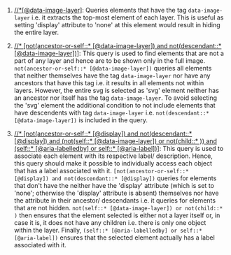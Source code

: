1. [//*[@data-image-layer]](https://github.com/Shared-Reality-Lab/IMAGE-Monarch/blob/e9c83b6956e6bad5c87a092f924a4305395acfa6/app/src/main/java/com/example/hw/MainActivity.java#L393): Queries elements that have the tag `data-image-layer` i.e. it extracts the top-most element of each layer. This is useful as setting 'display' attribute to 'none' at this element would result in hiding the entire layer.

2. [//* [not(ancestor-or-self::* [@data-image-layer]) and not(descendant::*[@data-image-layer])]](https://github.com/Shared-Reality-Lab/IMAGE-Monarch/blob/e9c83b6956e6bad5c87a092f924a4305395acfa6/app/src/main/java/com/example/hw/MainActivity.java#LL421C13-L421C13): This query is used to find elements that are not a part of any layer and hence are to be shown only in the full image.  `not(ancestor-or-self::* [@data-image-layer])` queries all elements that neither themselves have the tag `data-image-layer` nor have any ancestors that have this tag i.e. it results in all elements not within layers. However, the entire svg is selected as 'svg' element neither has an ancestor nor itself has the tag `data-image-layer`. To avoid selecting the 'svg' element  the additional condition to not include elements that have descendents with tag `data-image-layer` i.e. `not(descendant::*[@data-image-layer])` is included in the query. 

3. [//* [not(ancestor-or-self::* [@display]) and not(descendant::* [@display]) and (not(self::* [@data-image-layer]) or not(child::* )) and (self::* [@aria-labelledby] or self::* [@aria-label])]](https://github.com/Shared-Reality-Lab/IMAGE-Monarch/blob/e9c83b6956e6bad5c87a092f924a4305395acfa6/app/src/main/java/com/example/hw/MainActivity.java#L468): This query is used to associate each element with its respective label/ description. Hence, this query should make it possible to individually access each object that has a label associated with it. `[not(ancestor-or-self::* [@display]) and not(descendant::* [@display])` queries for elements that don't have the neither have the 'display' attribute (which is set to 'none'; otherwise the 'display' attribute is absent) themselves nor have the attribute in their ancestor/ descendants i.e. it queries for elements that are not hidden. `not(self::* [@data-image-layer]) or not(child::* )` then ensures that the element selected is either not a layer itself or, in case it is, it does not have any children i.e. there is only one object within the layer. Finally, `(self::* [@aria-labelledby] or self::* [@aria-label])` ensures that the selected element actually has a label associated with it. 
